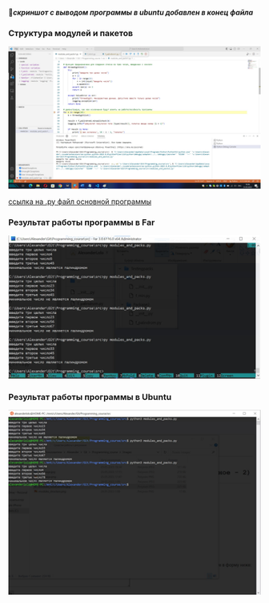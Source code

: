 :red_circle:***скриншот с выводом программы в ubuntu добавлен в конец файла***
### Cтруктура модулей и пакетов ###
![](/Images/modules_and_packs_debugging.jpg)

[ссылка на .py файл основной программы](modules_and_packs.py) 
### Результат работы программы в Far ###
![](/Images/modules_result.jpg)

### Результат работы программы в Ubuntu ###
![](/Images/modules_result.ubuntu.jpg)

